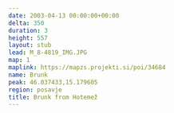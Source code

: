 ```yaml
---
date: 2003-04-13 00:00:00+00:00
delta: 350
duration: 3
height: 557
layout: stub
lead: M_8-4819_IMG.JPG
map: 1
maplink: https://mapzs.projekti.si/poi/34684
name: Brunk
peak: 46.037433,15.179605
region: posavje
title: Brunk from Hotemež
---
```

